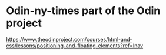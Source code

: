 # Odin-ny-times part of the Odin project
https://www.theodinproject.com/courses/html-and-css/lessons/positioning-and-floating-elements?ref=lnav
